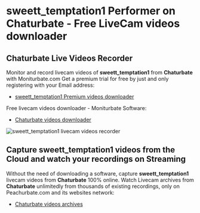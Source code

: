 # sweett_temptation1 Performer on Chaturbate - Free LiveCam videos downloader

## Chaturbate Live Videos Recorder

Monitor and record livecam videos of **sweett_temptation1** from **Chaturbate** with Moniturbate.com
Get a premium trial for free by just and only registering with your Email address:
* [sweett_temptation1 Premium videos downloader](https://moniturbate.com/request-demo-licence-key.html)

Free livecam videos downloader - Moniturbate Software:
* [Chaturbate videos downloader](https://moniturbate.com/moniturbate-download-software.html)

![sweett_temptation1 livecam videos recorder](https://peachurnet.com/templates/moniturbate-software.png)


## Capture sweett_temptation1 videos from the Cloud and watch your recordings on Streaming

Without the need of downloading a software, capture **sweett_temptation1** livecam videos from **Chaturbate** 100% online.
Watch Livecam archives from **Chaturbate** unlimitedly from thousands of existing recordings, only on Peachurbate.com and its websites network:
* [Chaturbate videos archives](https://peachurnet.com/)